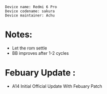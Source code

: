 ```
Device name: Redmi 6 Pro
Device codename: sakura
Device maintainer: Achu
```

# Notes:
- Let the rom settle
- BB improves after 1-2 cycles

# Febuary Update : 
- A14 Initial Official Update With Febuary Patch
